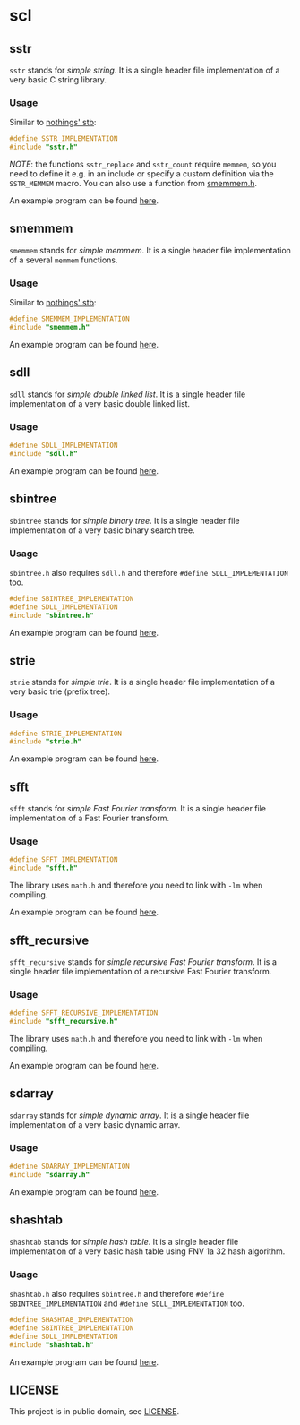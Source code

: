 # scl

## sstr

`sstr` stands for *simple string*. It is a single header file implementation of
a very basic C string library.

### Usage

Similar to [nothings' stb](https://github.com/nothings/stb):

```c
#define SSTR_IMPLEMENTATION
#include "sstr.h"
```

*NOTE*: the functions `sstr_replace` and `sstr_count` require `memmem`, so you
need to define it e.g. in an include or specify a custom definition via the
`SSTR_MEMMEM` macro. You can also use a function from [smemmem.h](smemmem.h).

An example program can be found [here](examples/sstr_example.c).

## smemmem

`smemmem` stands for *simple memmem*. It is a single header file implementation
of a several `memmem` functions.

### Usage

Similar to [nothings' stb](https://github.com/nothings/stb):

```c
#define SMEMMEM_IMPLEMENTATION
#include "smemmem.h"
```

An example program can be found [here](examples/smemmem_example.c).

## sdll

`sdll` stands for *simple double linked list*. It is a single header file
implementation of a very basic double linked list.

### Usage

```c
#define SDLL_IMPLEMENTATION
#include "sdll.h"
```

An example program can be found [here](examples/sdll_example.c).

## sbintree

`sbintree` stands for *simple binary tree*. It is a single header file
implementation of a very basic binary search tree.

### Usage

`sbintree.h` also requires `sdll.h` and therefore `#define SDLL_IMPLEMENTATION`
too.

```c
#define SBINTREE_IMPLEMENTATION
#define SDLL_IMPLEMENTATION
#include "sbintree.h"
```

An example program can be found [here](examples/sbintree_example.c).

## strie

`strie` stands for *simple trie*. It is a single header file
implementation of a very basic trie (prefix tree).

### Usage

```c
#define STRIE_IMPLEMENTATION
#include "strie.h"
```

An example program can be found [here](examples/strie_example.c).

## sfft

`sfft` stands for *simple Fast Fourier transform*. It is a single header file
implementation of a Fast Fourier transform.

### Usage

```c
#define SFFT_IMPLEMENTATION
#include "sfft.h"
```

The library uses `math.h` and therefore you need to link with `-lm` when
compiling.

An example program can be found [here](examples/sfft_example.c).

## sfft_recursive

`sfft_recursive` stands for *simple recursive Fast Fourier transform*. It is a
single header file implementation of a recursive Fast Fourier transform.

### Usage

```c
#define SFFT_RECURSIVE_IMPLEMENTATION
#include "sfft_recursive.h"
```

The library uses `math.h` and therefore you need to link with `-lm` when
compiling.

An example program can be found [here](examples/sfft_recursive_example.c).

## sdarray

`sdarray` stands for *simple dynamic array*. It is a single header file
implementation of a very basic dynamic array.

### Usage

```c
#define SDARRAY_IMPLEMENTATION
#include "sdarray.h"
```

An example program can be found [here](examples/sdarray_example.c).

## shashtab

`shashtab` stands for *simple hash table*. It is a single header file
implementation of a very basic hash table using FNV 1a 32 hash algorithm.

### Usage

`shashtab.h` also requires `sbintree.h` and therefore `#define
SBINTREE_IMPLEMENTATION` and `#define SDLL_IMPLEMENTATION` too.

```c
#define SHASHTAB_IMPLEMENTATION
#define SBINTREE_IMPLEMENTATION
#define SDLL_IMPLEMENTATION
#include "shashtab.h"
```

An example program can be found [here](examples/shashtab_example.c).

## LICENSE

This project is in public domain, see [LICENSE](LICENSE).
